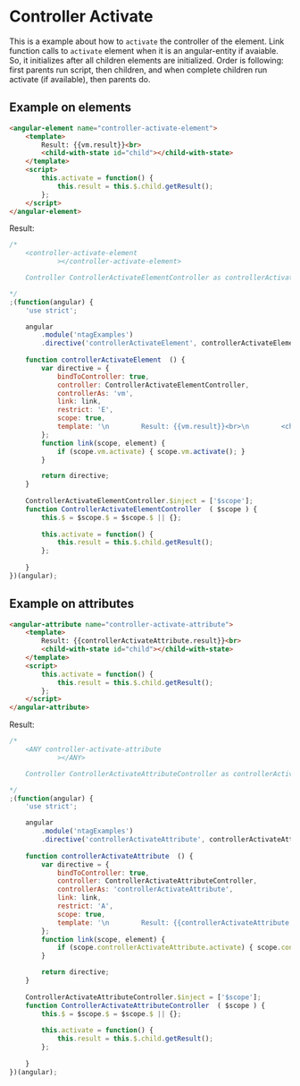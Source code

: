 Controller Activate
===================

This is a example about how to `activate` the controller of the element.
Link function calls to `activate` element when it is an angular-entity if avaiable. So, it initializes after all children elements are initialized.
Order is following: first parents run script, then children, and when complete children run activate (if available), then parents do.


Example on elements
-------------------

```html
<angular-element name="controller-activate-element">
    <template>
        Result: {{vm.result}}<br>
        <child-with-state id="child"></child-with-state>
    </template>
    <script>
        this.activate = function() {
            this.result = this.$.child.getResult();
        };
    </script>
</angular-element>
```

Result:

```javascript
/*
	<controller-activate-element
			></controller-activate-element>

	Controller ControllerActivateElementController as controllerActivateElement

*/
;(function(angular) {
	'use strict';

	angular
		.module('ntagExamples')
		.directive('controllerActivateElement', controllerActivateElement);
	
	function controllerActivateElement  () {
		var directive = {
			bindToController: true,
			controller: ControllerActivateElementController,
			controllerAs: 'vm',
			link: link,
			restrict: 'E',
			scope: true,
			template: '\n        Result: {{vm.result}}<br>\n        <child-with-state id=\"child\"></child-with-state>\n    ',
		};
		function link(scope, element) {
			if (scope.vm.activate) { scope.vm.activate(); }
		}

		return directive;
	}
	
	ControllerActivateElementController.$inject = ['$scope'];
	function ControllerActivateElementController  ( $scope ) {
		this.$ = $scope.$ = $scope.$ || {};
		
        this.activate = function() {
            this.result = this.$.child.getResult();
        };
    
	}
})(angular);
```


Example on attributes
---------------------

```html
<angular-attribute name="controller-activate-attribute">
    <template>
        Result: {{controllerActivateAttribute.result}}<br>
        <child-with-state id="child"></child-with-state>
    </template>
    <script>
        this.activate = function() {
            this.result = this.$.child.getResult();
        };
    </script>
</angular-attribute>
```

Result:

```javascript
/*
	<ANY controller-activate-attribute
			></ANY>

	Controller ControllerActivateAttributeController as controllerActivateAttribute

*/
;(function(angular) {
	'use strict';

	angular
		.module('ntagExamples')
		.directive('controllerActivateAttribute', controllerActivateAttribute);
	
	function controllerActivateAttribute  () {
		var directive = {
			bindToController: true,
			controller: ControllerActivateAttributeController,
			controllerAs: 'controllerActivateAttribute',
			link: link,
			restrict: 'A',
			scope: true,
			template: '\n        Result: {{controllerActivateAttribute.result}}<br>\n        <child-with-state id=\"child\"></child-with-state>\n    ',
		};
		function link(scope, element) {
			if (scope.controllerActivateAttribute.activate) { scope.controllerActivateAttribute.activate(); }
		}

		return directive;
	}
	
	ControllerActivateAttributeController.$inject = ['$scope'];
	function ControllerActivateAttributeController  ( $scope ) {
		this.$ = $scope.$ = $scope.$ || {};
		
        this.activate = function() {
            this.result = this.$.child.getResult();
        };
    
	}
})(angular);
```
